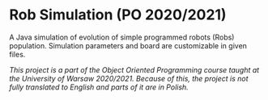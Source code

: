 # Rob Simulation (PO 2020/2021)

A Java simulation of evolution of simple programmed robots (Robs) population. Simulation parameters and board are customizable in given files.

_This project is a part of the Object Oriented Programming course taught at the University of Warsaw 2020/2021. Because of this, the project is not fully translated to English and parts of it are in Polish._